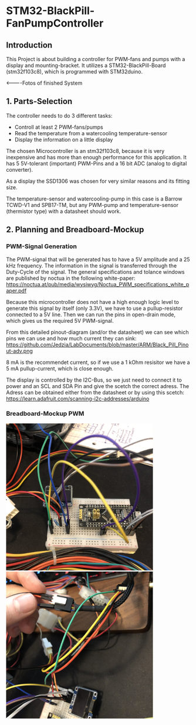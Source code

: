 # STM32-BlackPill-FanPumpController
## Introduction
 This Project is about building a controller for PWM-fans and pumps with a display and mounting-bracket. It utilizes a STM32-BlackPill-Board (stm32f103c8), which is programmed with STM32duino.
 
 <----Fotos of finished System
 
## 1. Parts-Selection
The controller needs to do 3 different tasks:
 - Controll at least 2 PWM-fans/pumps
 - Read the temperature from a watercooling temperature-sensor
 - Display the information on a little display
 
The chosen Microcontroller is an stm32f103c8, because it is very inexpensive and has more than enough performance for this application. It has 5 5V-tolerant (important) PWM-Pins and a 16 bit ADC (analog to digital converter).

As a display the SSD1306 was chosen for very similar reasons and its fitting size.

The temperature-sensor and watercooling-pump in this case is a Barrow TCWD-V1 and SPB17-TM, but any PWM-pump and temperature-sensor (thermistor type) with a datasheet should work.

## 2. Planning and Breadboard-Mockup

### PWM-Signal Generation
The PWM-signal that will be generated has to have a 5V amplitude and a 25 kHz frequency. The information in the signal is transferred through the Duty-Cycle of the signal. 
The general specifications and tolance windows are published by noctua in the following white-paper: 
https://noctua.at/pub/media/wysiwyg/Noctua_PWM_specifications_white_paper.pdf

Because this microcontroller does not have a high enough logic level to generate this signal by itself (only 3.3V), we have to use a pullup-resistor connected to a 5V line. Then we can run the pins in open-drain mode, which gives us the required 5V PWM-signal.

From this detailed pinout-diagram (and/or the datasheet) we can see which pins we can use and how much current they can sink:
https://github.com/Jedzia/LabDocuments/blob/master/ARM/Black_Pill_Pinout-adv.png

8 mA is the recommendet current, so if we use a 1 kOhm resisitor we have a 5 mA pullup-current, which is close enough.

The display is controlled by the I2C-Bus, so we just need to connect it to power and an SCL and SDA Pin and give the scetch the correct adress. The Adress can be obtained either from the datasheet or by using this scetch: https://learn.adafruit.com/scanning-i2c-addresses/arduino

### Breadboard-Mockup PWM

<img src="Images/Mockup_PWM_1.jpg" width="400" height="400">   <img src="Images/Mockup_PWM_2.jpg" width="400" height="400">


